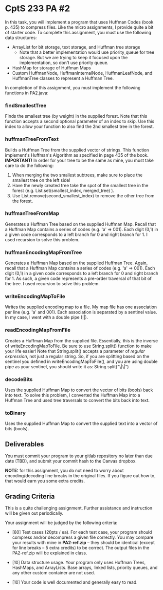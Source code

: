 # CptS 233 PA #2

In this task, you will implement a program that uses Huffman Codes (book p. 435) to compress files. Like the micro assignments, I provide quite a bit of starter code. To complete this assignment, you must use the following data structures:

- ArrayList for bit storage, text storage, and Huffman tree storage
  - Note that a better implementation would use priority\_queue for tree storage. But we are trying to keep it focused upon the implementation, so don't use priority queue.
- HashMap for storage of Huffman Maps
- Custom HuffmanNode, HuffmanInternalNode, HuffmanLeafNode, and HuffmanTree classes to represent a Huffman Tree.

In completion of this assignment, you must implement the following functions in PA2.java:

### findSmallestTree

Finds the smallest tree (by weight) in the supplied forest. Note that this function accepts a second optional parameter of an index to skip. Use this index to allow your function to also find the 2nd smallest tree in the forest.

### huffmanTreeFromText

Builds a Huffman Tree from the supplied vector of strings. This function implement's Huffman's Algorithm as specified in page 435 of the book. **IMPORTANT!** In order for your tree to be the same as mine, you must take care to do the following:

1. When merging the two smallest subtrees, make sure to place the smallest tree on the left side!
2. Have the newly created tree take the spot of the smallest tree in the forest (e.g. List.set(smallest\_index, merged\_tree) ).
3. Use List.remove(second\_smallest\_index) to remove the other tree from the forest.

### huffmanTreeFromMap

Generates a Huffman Tree based on the supplied Huffman Map. Recall that a Huffman Map contains a series of codes (e.g. 'a' =\> 001). Each digit (0,1) in a given code corresponds to a left branch for 0 and right branch for 1. I used recursion to solve this problem.

### huffmanEncodingMapFromTree

Generates a Huffman Map based on the supplied Huffman Tree. Again, recall that a Huffman Map contains a series of codes (e.g. 'a' =\> 001). Each digit (0,1) in a given code corresponds to a left branch for 0 and right branch for 1. As such, a given code represents a pre-order traversal of that bit of the tree. I used recursion to solve this problem.

### writeEncodingMapToFile

Writes the supplied encoding map to a file. My map file has one association per line (e.g. 'a' and 001). Each association is separated by a sentinel value. In my case, I went with a double pipe (||).

### readEncodingMapFromFile

Creates a Huffman Map from the supplied file. Essentially, this is the inverse of writeEncodingMapToFile. Be sure to use String.split() function to make your life easier! Note that String.split() accepts a parameter of _regular expression_, not just a regular string. So, if you are splitting based on the sentinel you defined in writeEncodingMapToFile(), and you are using double pipe as your sentinel, you should write it as: String.split("\\|\\|")

### decodeBits

Uses the supplied Huffman Map to convert the vector of bits (bools) back into text. To solve this problem, I converted the Huffman Map into a Huffman Tree and used tree traversals to convert the bits back into text.

### toBinary

Uses the supplied Huffman Map to convert the supplied text into a vector of bits (bools).

## Deliverables

You must commit your program to your gitlab repository no later than due date (TBD), and submit your commit hash to the Canvas dropbox.

**NOTE:** for this assignment, you do not need to worry about encoding/decoding line breaks in the original files. If you figure out how to, that would earn you some extra credits.

## Grading Criteria

This is a quite challenging assignment. Further assistance and instruction will be given out periodically.

Your assignment will be judged by the following criteria:

- [80] Test cases (20pts / ea). For each test case, your program should compress and/or decompress a given file correctly. You may compare your results with mine in **PA2-ref.zip** – they should be identical (except for line breaks – 5 extra credits) to be correct. The output files in the PA2-ref.zip will be explained in class.

- [10] Data structure usage. Your program only uses Huffman Trees, HashMaps, and ArrayLists. Base arrays, linked lists, priority queues, and any other custom container are not used.
- [10] Your code is well documented and generally easy to read.
